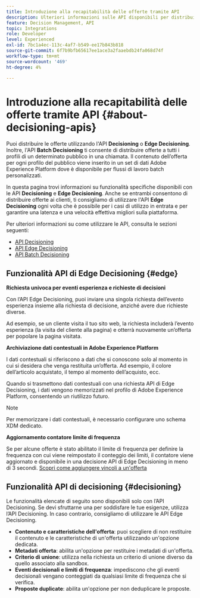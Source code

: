 ```yaml
---
title: Introduzione alla recapitabilità delle offerte tramite API
description: Ulteriori informazioni sulle API disponibili per distribuire le offerte personalizzate.
feature: Decision Management, API
topic: Integrations
role: Developer
level: Experienced
exl-id: 7bc1a4ec-113c-4af7-b549-ee17b843b818
source-git-commit: 6f7b9bfb65617ee1ace3a2faaebdb24fa068d74f
workflow-type: tm+mt
source-wordcount: '469'
ht-degree: 4%

---
```


# Introduzione alla recapitabilità delle offerte tramite API {#about-decisioning-apis}

Puoi distribuire le offerte utilizzando l&#39;API **Decisioning** o **Edge Decisioning**. Inoltre, l&#39;API **Batch Decisioning** ti consente di distribuire offerte a tutti i profili di un determinato pubblico in una chiamata. Il contenuto dell’offerta per ogni profilo del pubblico viene inserito in un set di dati Adobe Experience Platform dove è disponibile per flussi di lavoro batch personalizzati.

In questa pagina trovi informazioni su funzionalità specifiche disponibili con le API **Decisioning** e **Edge Decisioning**. Anche se entrambi consentono di distribuire offerte ai clienti, ti consigliamo di utilizzare l&#39;API **Edge Decisioning** ogni volta che è possibile per i casi di utilizzo in entrata e per garantire una latenza e una velocità effettiva migliori sulla piattaforma.

Per ulteriori informazioni su come utilizzare le API, consulta le sezioni seguenti:

* [API Decisioning](decisioning-api.md)
* [API Edge Decisioning](edge-decisioning-api.md)
* [API Batch Decisioning](batch-decisioning-api.md)

## Funzionalità API di Edge Decisioning {#edge}

**Richiesta univoca per eventi esperienza e richieste di decisioni**

Con l’API Edge Decisioning, puoi inviare una singola richiesta dell’evento esperienza insieme alla richiesta di decisione, anziché avere due richieste diverse.

Ad esempio, se un cliente visita il tuo sito web, la richiesta includerà l’evento esperienza (la visita del cliente alla pagina) e otterrà nuovamente un’offerta per popolare la pagina visitata.

**Archiviazione dati contestuali in Adobe Experience Platform**

I dati contestuali si riferiscono a dati che si conoscono solo al momento in cui si desidera che venga restituita un’offerta. Ad esempio, il colore dell’articolo acquistato, il tempo al momento dell’acquisto, ecc.

Quando si trasmettono dati contestuali con una richiesta API di Edge Decisioning, i dati vengono memorizzati nel profilo di Adobe Experience Platform, consentendo un riutilizzo futuro.

>[!NOTE]
>
>Per memorizzare i dati contestuali, è necessario configurare uno schema XDM dedicato.

**Aggiornamento contatore limite di frequenza**

Se per alcune offerte è stato abilitato il limite di frequenza per definire la frequenza con cui viene reimpostato il conteggio dei limiti, il contatore viene aggiornato e disponibile in una decisione API di Edge Decisioning in meno di 3 secondi. [Scopri come aggiungere vincoli a un&#39;offerta](../../offer-library/add-constraints.md)

## Funzionalità API di decisioning {#decisioning}

Le funzionalità elencate di seguito sono disponibili solo con l’API Decisioning. Se devi sfruttarne una per soddisfare le tue esigenze, utilizza l’API Decisioning. In caso contrario, consigliamo di utilizzare le API Edge Decisioning.

* **Contenuto e caratteristiche dell&#39;offerta**: puoi scegliere di non restituire il contenuto e le caratteristiche di un&#39;offerta utilizzando un&#39;opzione dedicata.
* **Metadati offerta**: abilita un&#39;opzione per restituire i metadati di un&#39;offerta.
* **Criterio di unione**: utilizza nella richiesta un criterio di unione diverso da quello associato alla sandbox.
* **Eventi decisionali e limiti di frequenza**: impediscono che gli eventi decisionali vengano conteggiati da qualsiasi limite di frequenza che si verifica.
* **Proposte duplicate**: abilita un&#39;opzione per non deduplicare le proposte.
